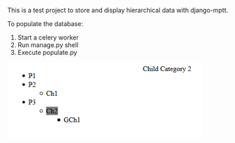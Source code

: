 This is a test project to store and display hierarchical data with django-mptt.


To populate the database:
1. Start a celery worker
2. Run manage.py shell
3. Execute populate.py



![Screenshot](img.png?raw=true)
